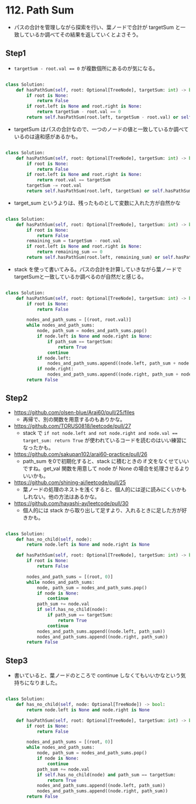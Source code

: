 # 112. Path Sum

- パスの合計を管理しながら探索を行い、葉ノードで合計が targetSum と一致しているか調べてその結果を返していくとよさそう。

## Step1

- `targetSum - root.val == 0` が複数個所にあるのが気になる。

```python

class Solution:
    def hasPathSum(self, root: Optional[TreeNode], targetSum: int) -> bool:
        if root is None:
            return False
        if root.left is None and root.right is None:
            return targetSum - root.val == 0
        return self.hasPathSum(root.left, targetSum - root.val) or self.hasPathSum(root.right, targetSum - root.val)

```

- targetSum はパスの合計なので、一つのノードの値と一致しているか調べているのは違和感があるかも。

```python

class Solution:
    def hasPathSum(self, root: Optional[TreeNode], targetSum: int) -> bool:
        if root is None:
            return False
        if root.left is None and root.right is None:
            return root.val == targetSum
        targetSum -= root.val
        return self.hasPathSum(root.left, targetSum) or self.hasPathSum(root.right, targetSum)

```

- target_sum というよりは、残ったものとして変数に入れた方が自然かな

```python

class Solution:
    def hasPathSum(self, root: Optional[TreeNode], targetSum: int) -> bool:
        if root is None:
            return False
        remaining_sum = targetSum - root.val
        if root.left is None and root.right is None:
            return remaining_sum == 0
        return self.hasPathSum(root.left, remaining_sum) or self.hasPathSum(root.right, remaining_sum)

```

- stack を使って書いてみる。パスの合計を計算していきながら葉ノードでtargetSumと一致しているか調べるのが自然だと感じる。

```python

class Solution:
    def hasPathSum(self, root: Optional[TreeNode], targetSum: int) -> bool:
        if root is None:
            return False

        nodes_and_path_sums = [(root, root.val)]
        while nodes_and_path_sums:
            node, path_sum = nodes_and_path_sums.pop()
            if node.left is None and node.right is None:
                if path_sum == targetSum:
                    return True
                continue
            if node.left:
                nodes_and_path_sums.append((node.left, path_sum + node.left.val))
            if node.right:  
                nodes_and_path_sums.append((node.right, path_sum + node.right.val))
        return False

```

## Step2

- https://github.com/olsen-blue/Arai60/pull/25/files
    - 再帰で、別の関数を用意するのもありかな。
- https://github.com/TORUS0818/leetcode/pull/27
    - stack で `if not node.left and not node.right and node.val == target_sum: return True` が使われているコードを読むのはいい練習になったかも。
- https://github.com/sakupan102/arai60-practice/pull/26
    - path_sum を0で初期化すると、stack に積むときの if 文をなくせていいですね。get_val 関数を用意して node が None の場合を処理させるよりいいかも。
- https://github.com/shining-ai/leetcode/pull/25
    - 葉ノードの処理のネストを浅くすると、個人的には逆に読みにくいかもしれない。他の方法はあるかな。
- https://github.com/hayashi-ay/leetcode/pull/30
    - 個人的には stack から取り出して足すより、入れるときに足した方が好きかも。

```python

class Solution:
    def has_no_child(self, node):
        return node.left is None and node.right is None

    def hasPathSum(self, root: Optional[TreeNode], targetSum: int) -> bool:
        if root is None:
            return False

        nodes_and_path_sums = [(root, 0)]
        while nodes_and_path_sums:
            node, path_sum = nodes_and_path_sums.pop()
            if node is None:
                continue
            path_sum += node.val
            if self.has_no_child(node):
                if path_sum == targetSum:
                    return True
                continue
            nodes_and_path_sums.append((node.left, path_sum))
            nodes_and_path_sums.append((node.right, path_sum))
        return False

```

## Step3

- 書いていると、葉ノードのところで continue しなくてもいいかなという気持ちになりました。

```python

class Solution:
    def has_no_child(self, node: Optional[TreeNode]) -> bool:
        return node.left is None and node.right is None

    def hasPathSum(self, root: Optional[TreeNode], targetSum: int) -> bool:
        if root is None:
            return False

        nodes_and_path_sums = [(root, 0)]
        while nodes_and_path_sums:
            node, path_sum = nodes_and_path_sums.pop()
            if node is None:
                continue
            path_sum += node.val
            if self.has_no_child(node) and path_sum == targetSum:
                return True
            nodes_and_path_sums.append((node.left, path_sum))
            nodes_and_path_sums.append((node.right, path_sum))
        return False

```